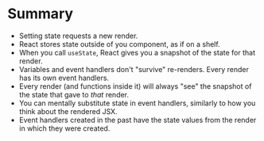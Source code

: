 # Summary
- Setting state requests a new render.
- React stores state outside of you component, as if on a shelf.
- When you call `useState`, React gives you a snapshot of the state for that render.
- Variables and event handlers don't "survive" re-renders. Every render has its own event handlers.
- Every render (and functions inside it) will always "see" the snapshot of the state that gave to *that* render.
- You can mentally substitute state in event handlers, similarly to how you think about the rendered JSX.
- Event handlers created in the past have the state values from the render in which they were created.